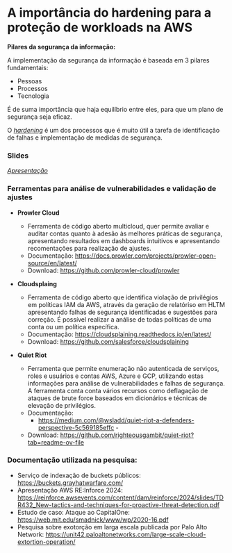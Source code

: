 # A importância do hardening para a proteção de workloads na AWS

**Pilares da segurança da informação:**

A implementação da segurança da informação é baseada em 3 pilares fundamentais:  
 - Pessoas 
 - Processos 
 - Tecnologia 

É de suma importância que haja equilíbrio entre eles, para que um plano de segurança seja eficaz. 

O *[hardening](docs/Hardening.md)* é um dos processos que é muito útil a tarefa de identificação de falhas e implementação de medidas de segurança.

### **Slides**
*[Apresentação]([slides/slides.md](https://github.com/pedroeborges/MTS-2024/blob/a69b325f92146de5e5d15872d316354342e27d44/slides/A%20importancia%20do%20hardening%20para%20a%20prote%C3%A7%C3%A3o%20de%20workloads%20na%20AWS.pdf))*

### **Ferramentas para análise de vulnerabilidades e validação de ajustes**

- **Prowler Cloud**
  - Ferramenta de código aberto multicloud, quer permite avaliar e auditar contas quanto à adesão às melhores práticas de segurança, apresentando resultados em dashboards intuitivos e apresentando recomentações para realização de ajustes.
  - Documentação: https://docs.prowler.com/projects/prowler-open-source/en/latest/
  - Download: https://github.com/prowler-cloud/prowler

- **Cloudsplaing**
  - Ferramenta de código aberto que identifica violação de privilégios em políticas IAM da AWS, através da geração de relatóriso em HLTM apresentando falhas de segurança identificadas e sugestões para correção. É possível realizar a análise de todas políticas de uma conta ou um política específica.  
  - Documentação: https://cloudsplaining.readthedocs.io/en/latest/
  - Download: https://github.com/salesforce/cloudsplaining

- **Quiet Riot**
  - Ferramenta que permite enumeração não autenticada de serviços, roles e usuários e contas AWS, Azure e GCP, utilizando estas informações para análise de vulnerabilidades e falhas de segurança. A ferramenta conta conta vários recursos como deflagação de ataques de brute force baseados em dicionários e técnicas de elevação de privilégios.
  - Documentação:
    - https://medium.com/@wsladd/quiet-riot-a-defenders-perspective-5c569185effc    - 
  - Download: https://github.com/righteousgambit/quiet-riot?tab=readme-ov-file
 
### **Documentação utilizada na pesquisa:**

- Serviço de indexação de buckets públicos: https://buckets.grayhatwarfare.com/
- Apresentação AWS RE:Inforce 2024: https://reinforce.awsevents.com/content/dam/reinforce/2024/slides/TDR432_New-tactics-and-techniques-for-proactive-threat-detection.pdf
- Estudo de caso: Ataque ao CapitalOne: https://web.mit.edu/smadnick/www/wp/2020-16.pdf
- Pesquisa sobre exotorção em larga escala publicada por Palo Alto Network: https://unit42.paloaltonetworks.com/large-scale-cloud-extortion-operation/



